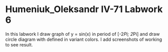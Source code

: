 # Humeniuk_Oleksandr IV-71 Labwork 6<br />
In this labwork I draw graph of y = sin(x) in period of [-2*Pi; 2*Pi] and draw circle diagram with defined in variant colors.
I add screenshots of working to see result.
